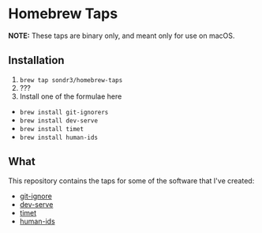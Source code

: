# Homebrew Taps

**NOTE:** These taps are binary only, and meant only for use on macOS.

## Installation

1. `brew tap sondr3/homebrew-taps`
2. ???
3. Install one of the formulae here

- `brew install git-ignorers`
- `brew install dev-serve`
- `brew install timet`
- `brew install human-ids`

## What

This repository contains the taps for some of the software that I've created:

- [git-ignore](https://github.com/sondr3/git-ignore)
- [dev-serve](https://github.com/sondr3/dev-serve)
- [timet](https://github.com/sondr3/timet-rs)
- [human-ids](https://github.com/sondr3/human-ids)
